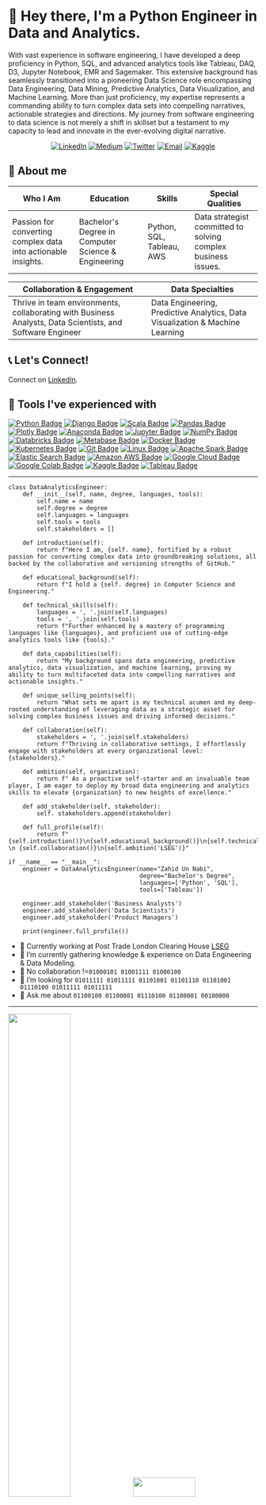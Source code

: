 # 👋 Hey there, I'm a Python Engineer in Data and Analytics.
<p>With vast experience in software engineering, I have developed a deep proficiency in Python, SQL, and advanced analytics tools like Tableau, DAQ, D3, Jupyter Notebook, EMR and Sagemaker. This extensive background has seamlessly transitioned into a pioneering Data Science role encompassing Data Engineering, Data Mining, Predictive Analytics, Data Visualization, and Machine Learning. More than just proficiency, my expertise represents a commanding ability to turn complex data sets into compelling narratives, actionable strategies and directions. My journey from software engineering to data science is not merely a shift in skillset but a testament to my capacity to lead and innovate in the ever-evolving digital narrative.</p>

<p align="center">
  <a href="https://www.linkedin.com/in/animus/" target="_blank"><img alt="LinkedIn" src="https://img.shields.io/badge/-animus-blue?style=flat&logo=Linkedin&logoColor=white"></a>
  <a href="https://zahid-uan-nabi.medium.com/" target="_blank"><img alt="Medium" src="https://img.shields.io/badge/-@zahid.uan-000000?style=flat&labelColor=000000&logo=Medium"></a>
  <a href="https://twitter.com/uan_nabi" target="_blank"><img alt="Twitter" src="https://img.shields.io/badge/-@uan_nabi-1ca0f1?style=flat&labelColor=1ca0f1&logo=twitter&logoColor=white"></a>
  <a href="mailto:zahid_sc@hotmail.fr" target="_blank"><img alt="Email" src="https://img.shields.io/badge/zahid-Email-brightgreenc14438?style=flat&logo=MicrosoftOutlook&logoColor=white"></a>
  <a href="https://www.kaggle.com/zahidunnabi" target="_blank"><img alt="Kaggle" src="https://img.shields.io/badge/Kaggle-follow%20me-blue?style=flat&logo=kaggle&logoColor=white"></a>
</p>

## 📌 About me

| Who I Am | Education | Skills | Special Qualities |
|----------|-----------|--------|------------------|
| Passion for converting complex data into actionable insights. | Bachelor's Degree in Computer Science & Engineering | Python, SQL, Tableau, AWS | Data strategist committed to solving complex business issues. |

| Collaboration & Engagement | Data Specialties |
|----------------------------|-----------------|
| Thrive in team environments, collaborating with Business Analysts, Data Scientists, and Software Engineer | Data Engineering, Predictive Analytics, Data Visualization & Machine Learning |


## 📞 Let's Connect!
Connect on [LinkedIn](https://www.linkedin.com/in/animus/).




## 🧰 Tools I've experienced with

[![Python Badge](https://img.shields.io/badge/-Python-black?style=flat&logo=Python&logoColor=white)]()
[![Django Badge](https://img.shields.io/badge/-Django-black?style=flat&logo=Django&logoColor=white)]()
[![Scala Badge](https://img.shields.io/badge/-Scala-black?style=flat&logo=Scala&logoColor=white)]()
[![Pandas Badge](https://img.shields.io/badge/-Pandas-black?style=flat&logo=pandas&logoColor=white)]()
[![Plotly Badge](https://img.shields.io/badge/-Plotly-black?style=flat&logo=Plotly&logoColor=white)]()
[![Anaconda Badge](https://img.shields.io/badge/-Anaconda-black?style=flat&logo=Anaconda&logoColor=white)]()
[![Jupyter Badge](https://img.shields.io/badge/-Jupyter-black?style=flat&logo=Jupyter&logoColor=white&)]()
[![NumPy Badge](https://img.shields.io/badge/-NumPy-black?style=flat&logo=NumPy&logoColor=white)]()
[![Databricks Badge](https://img.shields.io/badge/-Databricks-black?style=flat&logo=Databricks&logoColor=white)]()
[![Metabase Badge](https://img.shields.io/badge/-Metabase-black?style=flat&logo=Metabase&logoColor=white)]()
[![Docker Badge](https://img.shields.io/badge/-Docker-black?style=flat&logo=Docker&logoColor=white)]()
[![Kubernetes Badge](https://img.shields.io/badge/-Kubernetes-black?style=flat&logo=Kubernetes&logoColor=white)]()
[![Git Badge](https://img.shields.io/badge/-Git-black?style=flat&logo=Git&logoColor=white)]()
[![Linux Badge](https://img.shields.io/badge/-Linux-black?style=flat&logo=Linux&logoColor=white)]()
[![Apache Spark Badge](https://img.shields.io/badge/-ApacheCassandra-black?style=flat&logo=ApacheCassandra&logoColor=white)]()
[![Elastic Search Badge](https://img.shields.io/badge/-Elastic-black?style=flat&logo=Elastic&logoColor=white)]()
[![Amazon AWS Badge](https://img.shields.io/badge/-AmazonAWS-black?style=flat&logo=AWS&logoColor=white)]()
[![Google Cloud Badge](https://img.shields.io/badge/-GoogleCloud-black?style=flat&logo=GoogleCloud&logoColor=white)]()
[![Google Colab Badge](https://img.shields.io/badge/-GoogleColab-black?style=flat&logo=GoogleColab&logoColor=white)]()
[![Kaggle Badge](https://img.shields.io/badge/-Kaggle-black?style=flat&logo=Kaggle&logoColor=white)]()
[![Tableau Badge](https://img.shields.io/badge/-Tableau-black?style=flat&logo=Tableau&logoColor=white)]()
<!-- Add more badges here -->

---

``` 
class DataAnalyticsEngineer:
    def __init__(self, name, degree, languages, tools):
        self.name = name
        self.degree = degree
        self.languages = languages
        self.tools = tools
        self.stakeholders = []

    def introduction(self):
        return f"Here I am, {self. name}, fortified by a robust passion for converting complex data into groundbreaking solutions, all backed by the collaborative and versioning strengths of GitHub."

    def educational_background(self):
        return f"I hold a {self. degree} in Computer Science and Engineering."

    def technical_skills(self):
        languages = ', '.join(self.languages)
        tools = ', '.join(self.tools)
        return f"Further enhanced by a mastery of programming languages like {languages}, and proficient use of cutting-edge analytics tools like {tools}."

    def data_capabilities(self):
        return "My background spans data engineering, predictive analytics, data visualization, and machine learning, proving my ability to turn multifaceted data into compelling narratives and actionable insights."

    def unique_selling_points(self):
        return "What sets me apart is my technical acumen and my deep-rooted understanding of leveraging data as a strategic asset for solving complex business issues and driving informed decisions."

    def collaboration(self):
        stakeholders = ', '.join(self.stakeholders)
        return f"Thriving in collaborative settings, I effortlessly engage with stakeholders at every organizational level: {stakeholders}."

    def ambition(self, organization):
        return f" As a proactive self-starter and an invaluable team player, I am eager to deploy my broad data engineering and analytics skills to elevate {organization} to new heights of excellence."

    def add_stakeholder(self, stakeholder):
        self. stakeholders.append(stakeholder)

    def full_profile(self):
        return f"{self.introduction()}\n{self.educational_background()}\n{self.technical_skills()}\n{self.data_capabilities()}\n{self.unique_selling_points()} \n {self.collaboration()}\n{self.ambition('LSEG')}"

if __name__ == "__main__":
    engineer = DataAnalyticsEngineer(name="Zahid Un Nabi", 
                                     degree="Bachelor's Degree", 
                                     languages=['Python', 'SQL'], 
                                     tools=['Tableau'])

    engineer.add_stakeholder('Business Analysts')
    engineer.add_stakeholder('Data Scientists')
    engineer.add_stakeholder('Product Managers')

    print(engineer.full_profile())

```

- 🔭 Currently working at Post Trade London Clearing House [LSEG](https://www.lch.com/)
- 🌱 I’m currently gathering knowledge & experience on Data Engineering & Data Modeling.
- 👯 No collaboration !=```01000101 01001111 01000100```
- 🤔 I’m looking for ```01011111 01011111 01101001 01101110 01101001 01110100 01011111 01011111 ```
- 💬 Ask me about ```01100100 01100001 01110100 01100001 00100000```

<hr>
<p>
<img src="https://github-readme-stats.vercel.app/api?username=uannabi&show_icons=true&count_private=true&theme=merko"width="50%"/><img src="https://github-readme-streak-stats.herokuapp.com?user=uannabi&theme=merko" width="50%" height="10.0%"/> 
</p>




<strong>🔭 Hightlighted repositories  ...</strong>

<a href="https://github.com/uannabi/SparkDataFrame"> <img src="https://github-readme-stats.vercel.app/api/pin/?username=uannabi&repo=SparkDataFrame" width=400> </a> 
<a href="https://github.com/uannabi/DesignPatterns"> <img src="https://github-readme-stats.vercel.app/api/pin/?username=uannabi&repo=DesignPatterns" width=400> </a> 
<hr>

## Try these articles to enrich your knowledge on Medium


#### The first one ABC about Big Data Analysis [5 V for Big Data Analysis ](https://zahid-uan-nabi.medium.com/five-v-of-data-analysis-47868610b6f6) 

#### Build your own data lake [Data Lake on AWS ](https://zahid-uan-nabi.medium.com/data-lakes-on-aws-b598cd9616b2) 

#### ETL explained using aws!  [ETL Techniques ](https://zahid-uan-nabi.medium.com/etl-techniques-5d409597bfe5)



<hr>





     
